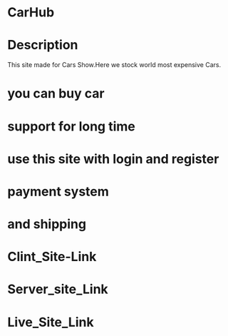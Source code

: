 # CarHub
# Description
This site made for Cars Show.Here we stock world most expensive Cars.

# you can buy car
# support for long time
# use this site with login and register
# payment system
# and shipping

# Clint_Site-Link


# Server_site_Link


# Live_Site_Link
